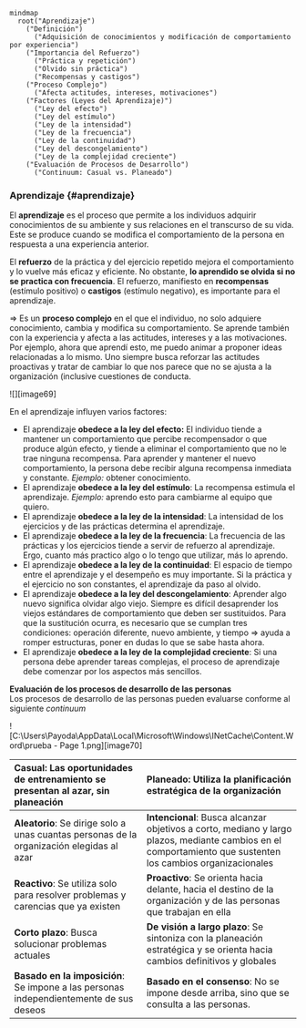 ```mermaid
mindmap
  root("Aprendizaje")
    ("Definición")
      ("Adquisición de conocimientos y modificación de comportamiento por experiencia")
    ("Importancia del Refuerzo")
      ("Práctica y repetición")
      ("Olvido sin práctica")
      ("Recompensas y castigos")
    ("Proceso Complejo")
      ("Afecta actitudes, intereses, motivaciones")
    ("Factores (Leyes del Aprendizaje)")
      ("Ley del efecto")
      ("Ley del estímulo")
      ("Ley de la intensidad")
      ("Ley de la frecuencia")
      ("Ley de la continuidad")
      ("Ley del descongelamiento")
      ("Ley de la complejidad creciente")
    ("Evaluación de Procesos de Desarrollo")
      ("Continuum: Casual vs. Planeado")
```

### Aprendizaje {#aprendizaje}

El **aprendizaje** es el proceso que permite a los individuos adquirir conocimientos de su ambiente y sus relaciones en el transcurso de su vida. Este se produce cuando se modifica el comportamiento de la persona en respuesta a una experiencia anterior.

El **refuerzo** de la práctica y del ejercicio repetido mejora el comportamiento y lo vuelve más eficaz y eficiente. No obstante, **lo aprendido se olvida si no se practica con frecuencia**. El refuerzo, manifiesto en **recompensas** (estímulo positivo) o **castigos** (estímulo negativo), es importante para el aprendizaje.

⇒ Es un **proceso complejo** en el que el individuo, no solo adquiere conocimiento, cambia y modifica su comportamiento. Se aprende también con la experiencia y afecta a las actitudes, intereses y a las motivaciones. Por ejemplo, ahora que aprendí esto, me puedo animar a proponer ideas relacionadas a lo mismo. Uno siempre busca reforzar las actitudes proactivas y tratar de cambiar lo que nos parece que no se ajusta a la organización (inclusive cuestiones de conducta.

![][image69]

En el aprendizaje influyen varios factores:

* El aprendizaje **obedece a la ley del efecto:** El individuo tiende a mantener un comportamiento que percibe recompensador o que produce algún efecto, y tiende a eliminar el comportamiento que no le trae ninguna recompensa. Para aprender y mantener el nuevo comportamiento, la persona debe recibir alguna recompensa inmediata y constante. *Ejemplo:* obtener conocimiento.  
* El aprendizaje **obedece a la ley del estímulo**: La recompensa estimula el aprendizaje. *Ejemplo:* aprendo esto para cambiarme al equipo que quiero.  
* El aprendizaje **obedece a la ley de la intensidad**: La intensidad de los ejercicios y de las prácticas determina el aprendizaje.  
* El aprendizaje **obedece a la ley de la frecuencia**: La frecuencia de las prácticas y los ejercicios tiende a servir de refuerzo al aprendizaje. Ergo, cuanto más practico algo o lo tengo que utilizar, más lo aprendo.  
* El aprendizaje **obedece a la ley de la continuidad**: El espacio de tiempo entre el aprendizaje y el desempeño es muy importante. Si la práctica y el ejercicio no son constantes, el aprendizaje da paso al olvido.  
* El aprendizaje **obedece a la ley del descongelamiento**: Aprender algo nuevo significa olvidar algo viejo. Siempre es difícil desaprender los viejos estándares de comportamiento que deben ser sustituidos. Para que la sustitución ocurra, es necesario que se cumplan tres condiciones: operación diferente, nuevo ambiente, y tiempo ⇒ ayuda a romper estructuras, poner en dudas lo que se sabe hasta ahora.  
* El aprendizaje **obedece a la ley de la complejidad creciente**: Si una persona debe aprender tareas complejas, el proceso de aprendizaje debe comenzar por los aspectos más sencillos.

**Evaluación de los procesos de desarrollo de las personas**  
Los procesos de desarrollo de las personas pueden evaluarse conforme al siguiente *continuum*

![C:\\Users\\Payoda\\AppData\\Local\\Microsoft\\Windows\\INetCache\\Content.Word\\prueba - Page 1.png][image70]

| Casual: Las oportunidades de entrenamiento se presentan al azar, sin planeación | Planeado: Utiliza la planificación estratégica de la organización |
| :---- | :---- |
| **Aleatorio**: Se dirige solo a unas cuantas personas de la organización elegidas al azar | **Intencional**: Busca alcanzar objetivos a corto, mediano y largo plazos, mediante cambios en el comportamiento que sustenten los cambios organizacionales |
| **Reactivo**: Se utiliza solo para resolver problemas y carencias que ya existen | **Proactivo**: Se orienta hacia delante, hacia el destino de la organización y de las personas que trabajan en ella |
| **Corto plazo**: Busca solucionar problemas actuales | **De visión a largo plazo**: Se sintoniza con la planeación estratégica y se orienta hacia cambios definitivos y globales |
| **Basado en la imposición**: Se impone a las personas independientemente de sus deseos | **Basado en el consenso**: No se impone desde arriba, sino que se consulta a las personas.  |